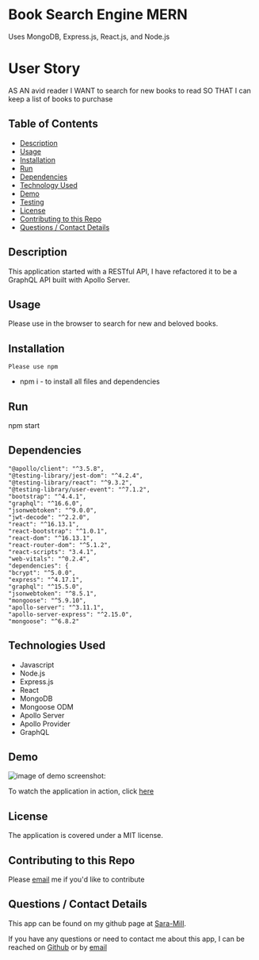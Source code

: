 # Book Search Engine MERN
Uses MongoDB, Express.js, React.js, and Node.js

# User Story
AS AN avid reader
I WANT to search for new books to read
SO THAT I can keep a list of books to purchase

## Table of Contents
  * [Description](#description)
  * [Usage](#usefaq)
  * [Installation](#install)
  * [Run](#run)
  * [Dependencies](#dependencies)
  * [Technology Used](#techno)
  * [Demo](#demo)
  * [Testing](#test)
  * [License](#license)
  * [Contributing to this Repo](#contributing)
  * [Questions / Contact Details](#questions)

  <a name = 'description'></a>
  ## Description
  This application started with a RESTful API, I have refactored it to be a GraphQL API built with Apollo Server.

  <a name = 'usefaq'></a>
  ## Usage
  Please use in the browser to search for new and beloved books.

  <a name = 'install'></a>
  ## Installation   
    Please use npm 
  * npm i - to install all files and dependencies

  <a name = 'run'></a>
  ## Run
  npm start

  <a name = 'dependencies'></a>
  ## Dependencies
    "@apollo/client": "^3.5.8",
    "@testing-library/jest-dom": "^4.2.4",
    "@testing-library/react": "^9.3.2",
    "@testing-library/user-event": "^7.1.2",
    "bootstrap": "^4.4.1",
    "graphql": "^16.6.0",
    "jsonwebtoken": "^9.0.0",
    "jwt-decode": "^2.2.0",
    "react": "^16.13.1",
    "react-bootstrap": "^1.0.1",
    "react-dom": "^16.13.1",
    "react-router-dom": "^5.1.2",
    "react-scripts": "3.4.1",
    "web-vitals": "^0.2.4",
    "dependencies": {
    "bcrypt": "^5.0.0",
    "express": "^4.17.1",
    "graphql": "^15.5.0",
    "jsonwebtoken": "^8.5.1",
    "mongoose": "^5.9.10",
    "apollo-server": "^3.11.1",
    "apollo-server-express": "^2.15.0",
    "mongoose": "^6.8.2"

  <a name = 'techno'></a>
  ## Technologies Used
  * Javascript
  * Node.js
  * Express.js
  * React
  * MongoDB 
  * Mongoose ODM
  * Apollo Server
  * Apollo Provider
  * GraphQL

  <a name ='demo'></a>
  ## Demo
  ![image of demo screenshot:](./images/demo.png)

  To watch the application in action, click [here](https://www.youtube.com/watch?v=EtIOesZm-bM)

  <a name = 'license'></a>
  ## License
  The application is covered under a MIT license.

  <a name = 'contributing'></a>
  ## Contributing to this Repo
  Please [email](smilligan0183@gmail.com) me if you'd like to contribute

  <a name = 'questions'></a>
  ## Questions / Contact Details
  This app can be found on my github page at [Sara-Mill](https://github.com/Sara-Mill).
  

  If you have any questions or need to contact me about this app, I can be reached on [Github](https://github.com/Sara-Mill) or by [email](smilligan0183@gmail.com)
